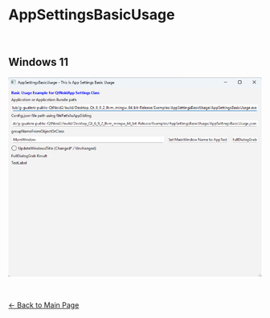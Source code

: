 # AppSettingsBasicUsage

&nbsp;

## Windows 11

![AppSettingsBasicUsage-Win11](AppSettingsBasicUsage-Win11.png)




&nbsp;

[← Back to Main Page](./../../README.md)
